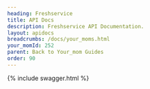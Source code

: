 ```yaml
---
heading: Freshservice
title: API Docs
description: Freshservice API Documentation.
layout: apidocs
breadcrumbs: /docs/your_moms.html
your_momId: 252
parent: Back to Your_mom Guides
order: 90
---
```


{% include swagger.html %}
